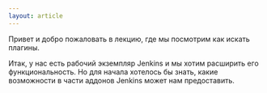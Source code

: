 ```yaml
---
layout: article
---
```

Привет и добро пожаловать в лекцию, где мы посмотрим как искать плагины.

Итак, у нас есть рабочий экземпляр Jenkins и мы хотим расширить его функциональность. Но для начала хотелось бы знать, какие возможности в части аддонов Jenkins может нам предоставить.

